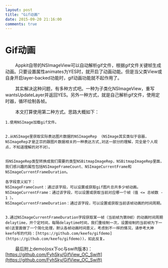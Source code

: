 ```yaml
---
layout: post
title: "Gif动画"
date: 2015-09-20 21:16:00
comments: true
--- 
```

Gif动画
============
&#160;&#160;&#160;&#160;&#160;&#160;&#160;&#160;Appkit自带的NSImageView可以自动解析gif文件，根据gif文件关键帧生成动画。只要设置属性animates为YES时，就开启了动画动能。但是当父类View或自身开启layer-backed功能时，gif动画功能就不起作用了。&#160;&#160;&#160;&#160;&#160;&#160;&#160;&#160;其实解决这种问题，有多种方式吧。一种为子类化NSImageView，重写wantsUpdateLayer并返回YES。另外一种方式，就是自己解析gif文件，使用定时器，循环绘制各帧。
&#160;&#160;&#160;&#160;&#160;&#160;&#160;&#160;本文打算使用第二种方式。思路大概如下：    1.使用NSImage加载gif文件。
        2.从NSImage里获取实际表达图片数据的NSImageRep （NSImage其实类似于容器，NSImageRep才是正宗的跟图片数据相关的一种表达方式,对这一部分的理解，完全是个人观点，不知道理解的对不对）。
    
    将NSImageRep类型转换成我们需要的类型NSBitmapImageRep，NSBitmapImageRep里面，我们感兴趣的属性包括NSImageFrameCount、NSImageCurrentFrame和NSImageCurrentFrameDuration。
        各字段意义如下：    NSImageFrameCount：通过该字段，可以设置或获取gif图片总共多少帧动画。    NSImageCurrentFrame：通过该字段，可以设置或获取当前对应哪一个帧（值 <= 总帧数 - 1 ）。    NSImageCurrentFrameDuration：通过该字段，可以设置或获取当前该帧动画的时间周期。
        3.通过NSImageCurrentFrameDuration字段获取某一帧（当前帧为第0帧）的动画时间周期delaytime，开个定时间，每隔delaytime时间，我们重绘制一次，设置绘制的当前帧为下一帧(这里面做了一个简化处理，默认各帧动画时间意义，考虑到不一样的情况，请参考大神keefo写的代码：[https://github.com/keefo/gifdemo](https://github.com/keefo/gifdemo))，如此反复。&#160;&#160;&#160;&#160;&#160;&#160;&#160;&#160;最后附上demo(osx下oc与swift版本)：[https://github.com/FyhSky/GifView_OC_Swift](https://github.com/FyhSky/GifView_OC_Swift)